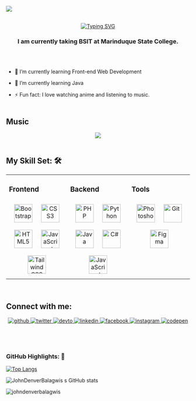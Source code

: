  
<p align="left">
<img src="https://komarev.com/ghpvc/?username=JohnDenverBalagwis&color=0E9C47&style=for-the-badge">
  
  <br/>  
  <br/>
  

<!-- <h1 align="center">Hi 👋, I'm John Denver</h1> -->
<div align="center"><a href="https://git.io/typing-svg"><img src="https://readme-typing-svg.demolab.com?font=Poppins&size=40&pause=1000&color=2EF525&center=true&width=600&height=100&lines=I'm+John+Denver+Balagwis;I'm+24+years+old;I+am+from+Santa+Cruz" alt="Typing SVG" /></a></div>
<h3 align="center">I am currently taking BSIT at Marinduque State College.</h3>

<br/>  
<br/>
  
- 🔭 I’m currently learning Front-end Web Development  
  

- 🌱 I’m currently learning Java  
  

- ⚡ Fun fact: I love watching anime and listening to music.
  <br/>
  <br/>
## Music
  <div align="center"><img src="https://spotify-github-profile.vercel.app/api/view?uid=imbajhey&cover_image=true&theme=default&show_offline=false&bar_color=53b14f&bar_color_cover=true" /></div>  


<br/>  


## My Skill Set: 🛠
<table><tr><td valign="top" width="33%">



### Frontend  
<div align="center">  
<a href="https://getbootstrap.com/docs/3.4/javascript/" target="_blank"><img style="margin: 10px" src="https://profilinator.rishav.dev/skills-assets/bootstrap-plain.svg" alt="Bootstrap" height="50" /></a>  
<a href="https://www.w3schools.com/css/" target="_blank"><img style="margin: 10px" src="https://profilinator.rishav.dev/skills-assets/css3-original-wordmark.svg" alt="CSS3" height="50" /></a>  
<a href="https://en.wikipedia.org/wiki/HTML5" target="_blank"><img style="margin: 10px" src="https://profilinator.rishav.dev/skills-assets/html5-original-wordmark.svg" alt="HTML5" height="50" /></a>  
<a href="https://www.javascript.com/" target="_blank"><img style="margin: 10px" src="https://profilinator.rishav.dev/skills-assets/javascript-original.svg" alt="JavaScript" height="50" /></a>  
<a href="https://www.tailwindcss.com/" target="_blank"><img style="margin: 10px" src="https://profilinator.rishav.dev/skills-assets/tailwindcss.svg" alt="Tailwind CSS" height="50" /></a>  
</div>

</td><td valign="top" width="33%">



### Backend  
<div align="center">  
<a href="https://www.php.net/" target="_blank"><img style="margin: 10px" src="https://profilinator.rishav.dev/skills-assets/php-original.svg" alt="PHP" height="50" /></a>  
<a href="https://www.python.org/" target="_blank"><img style="margin: 10px" src="https://profilinator.rishav.dev/skills-assets/python-original.svg" alt="Python" height="50" /></a>  
<a href="https://www.java.com/" target="_blank"><img style="margin: 10px" src="https://profilinator.rishav.dev/skills-assets/java-original-wordmark.svg" alt="Java" height="50" /></a>  
<a href="https://docs.microsoft.com/en-us/dotnet/csharp/" target="_blank"><img style="margin: 10px" src="https://profilinator.rishav.dev/skills-assets/csharp-original.svg" alt="C#" height="50" /></a>   
<a href="https://www.javascript.com/" target="_blank"><img style="margin: 10px" src="https://profilinator.rishav.dev/skills-assets/javascript-original.svg" alt="JavaScript" height="50" /></a>  
</div>

</td><td valign="top" width="33%">



### Tools  
<div align="center">  
<a href="https://www.adobe.com/in/products/photoshop.html" target="_blank"><img style="margin: 10px" src="https://profilinator.rishav.dev/skills-assets/photoshop-plain.svg" alt="Photoshop" height="50" /></a>  
<a href="https://github.com/" target="_blank"><img style="margin: 10px" src="https://profilinator.rishav.dev/skills-assets/git-scm-icon.svg" alt="Git" height="50" /></a>  
<a href="https://www.figma.com/" target="_blank"><img style="margin: 10px" src="https://profilinator.rishav.dev/skills-assets/figma-icon.svg" alt="Figma" height="50" /></a>  
</div>

</td></tr></table>  

<br/>  


## Connect with me:  
<div align="center">
<a href="https://github.com/JohnDenverBalagwis" target="_blank">
<img src=https://img.shields.io/badge/github-%2324292e.svg?&style=for-the-badge&logo=github&logoColor=white alt=github style="margin-bottom: 5px;" />
</a>
<a href="https://twitter.com/imbajheyyy" target="_blank">
<img src=https://img.shields.io/badge/twitter-%2300acee.svg?&style=for-the-badge&logo=twitter&logoColor=white alt=twitter style="margin-bottom: 5px;" />
</a>
<a href="https://dev.to/JohnDenverBalagwis" target="_blank">
<img src=https://img.shields.io/badge/dev.to-%2308090A.svg?&style=for-the-badge&logo=dev.to&logoColor=white alt=devto style="margin-bottom: 5px;" />
</a>
<a href="https://linkedin.com/in/John Denver Balagwis" target="_blank">
<img src=https://img.shields.io/badge/linkedin-%231E77B5.svg?&style=for-the-badge&logo=linkedin&logoColor=white alt=linkedin style="margin-bottom: 5px;" />
</a>
<a href="https://www.facebook.com/https://www.facebook.com/dnvr.roldan" target="_blank">
<img src=https://img.shields.io/badge/facebook-%232E87FB.svg?&style=for-the-badge&logo=facebook&logoColor=white alt=facebook style="margin-bottom: 5px;" />
</a>
<a href="https://instagram.com/imbajhey" target="_blank">
<img src=https://img.shields.io/badge/instagram-%23000000.svg?&style=for-the-badge&logo=instagram&logoColor=white alt=instagram style="margin-bottom: 5px;" />
</a>
<a href="#" target="_blank">
<img src=https://img.shields.io/badge/codepen-%23131417.svg?&style=for-the-badge&logo=codepen&logoColor=white alt=codepen style="margin-bottom: 5px;" />
</a>  
</div>  
  
<br/>  
<br/>  
<br/>  

### GitHub Highlights: :blossom:

[![Top Langs](https://github-readme-stats.vercel.app/api/top-langs/?username=JohnDenverBalagwis&layout=compact&theme=material-palenight)](https://github.com/anuraghazra/github-readme-stats)

![JohnDenverBalagwis s GitHub stats](https://github-readme-stats.vercel.app/api?username=JohnDenverBalagwis&show_icons=true&theme=material-palenight)

<img align="left" src="https://github-readme-streak-stats.herokuapp.com/?user=johndenverbalagwis&theme=material-palenight" alt="johndenverbalagwis" />



<!---
JohnDenverBalagwis/JohnDenverBalagwis is a ✨ special ✨ repository because its `README.md` (this file) appears on your GitHub profile.
You can click the Preview link to take a look at your changes.
--->
